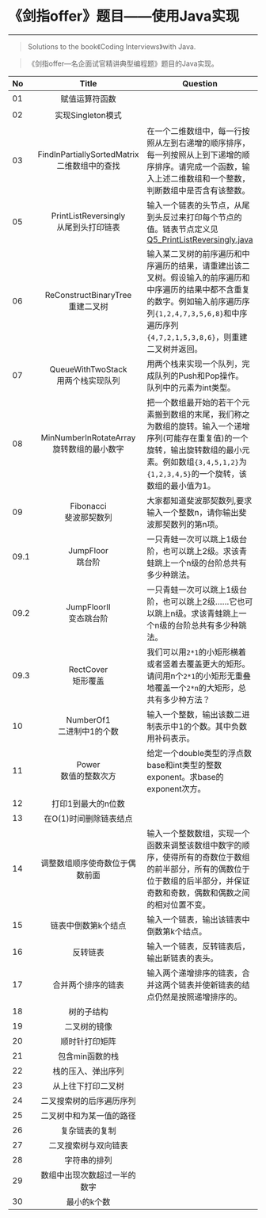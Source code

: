 # 《剑指offer》题目——使用Java实现
***
> Solutions to the book《Coding Interviews》with Java.

>《剑指offer—名企面试官精讲典型编程题》题目的Java实现。

| No | Title | Question | Solution |
|:--------|:--------:|--------|:--------:|
|01|赋值运算符函数||:no_entry:|
|02|实现Singleton模式||:no_entry:|
|03|FindInPartiallySortedMatrix<br>二维数组中的查找|在一个二维数组中，每一行按照从左到右递增的顺序排序，每一列按照从上到下递增的顺序排序。请完成一个函数，输入上述二维数组和一个整数，判断数组中是否含有该整数。|[Q3_FindMatrix.java](Q3_FindMatrix.java)|
|05|PrintListReversingly<br>从尾到头打印链表|输入一个链表的头节点，从尾到头反过来打印每个节点的值。链表节点定义见[Q5_PrintListReversingly.java](Q5_PrintListReversingly.java)|[Q5_PrintListReversingly.java](Q5_PrintListReversingly.java)|
|06|ReConstructBinaryTree<br>重建二叉树|输入某二叉树的前序遍历和中序遍历的结果，请重建出该二叉树。假设输入的前序遍历和中序遍历的结果中都不含重复的数字。例如输入前序遍历序列`{1,2,4,7,3,5,6,8}`和中序遍历序列`{4,7,2,1,5,3,8,6}`，则重建二叉树并返回。|[Q6_ReConstructBinaryTree.java](Q6_ReConstructBinaryTree.java)|
|07|QueueWithTwoStack<br>用两个栈实现队列|用两个栈来实现一个队列，完成队列的Push和Pop操作。 队列中的元素为int类型。|[Q7_QueueWithTwoStack.java](Q7_QueueWithTwoStack.java)|
|08|MinNumberInRotateArray<br>旋转数组的最小数字|把一个数组最开始的若干个元素搬到数组的末尾，我们称之为数组的旋转。输入一个递增序列(可能存在重复值)的一个旋转，输出旋转数组的最小元素。例如数组`{3,4,5,1,2}`为`{1,2,3,4,5}`的一个旋转，该数组的最小值为1。|[Q8_MinNumberInRotateArray.java](Q8_MinNumberInRotateArray.java)|
|09|Fibonacci<br>斐波那契数列|大家都知道斐波那契数列,要求输入一个整数n，请你输出斐波那契数列的第n项。|[Q9_Fibonacci.java](Q9_Fibonacci.java)|
|09.1|JumpFloor<br>跳台阶|一只青蛙一次可以跳上1级台阶，也可以跳上2级。求该青蛙跳上一个n级的台阶总共有多少种跳法。|[Q9.1_JumpFloor.java](Q9.1_JumpFloor.java)|
|09.2|JumpFloorII<br>变态跳台阶|一只青蛙一次可以跳上1级台阶，也可以跳上2级……它也可以跳上n级。求该青蛙跳上一个n级的台阶总共有多少种跳法。|[Q9.2_JumpFloorII.java](Q9.2_JumpFloorII.java)|
|09.3|RectCover<br>矩形覆盖|我们可以用`2*1`的小矩形横着或者竖着去覆盖更大的矩形。请问用n个`2*1`的小矩形无重叠地覆盖一个`2*n`的大矩形，总共有多少种方法？|[Q9.3_RectCover.java](Q9.3_RectCover.java)|
|10|NumberOf1<br>二进制中1的个数|输入一个整数，输出该数二进制表示中1的个数。其中负数用补码表示。|[Q10_NumberOf1.java](Q10_NumberOf1.java)|
|11|Power<br>数值的整数次方|给定一个double类型的浮点数base和int类型的整数exponent。求base的exponent次方。|[Q11_Power.java](Q11_Power.java)|
|12|打印1到最大的n位数||:soon:|
|13|在O(1)时间删除链表结点||:soon:|
|14|调整数组顺序使奇数位于偶数前面|输入一个整数数组，实现一个函数来调整该数组中数字的顺序，使得所有的奇数位于数组的前半部分，所有的偶数位于位于数组的后半部分，并保证奇数和奇数，偶数和偶数之间的相对位置不变。|[Q14_ReOrderArray.java](Q14_ReOrderArray.java)|
|15|链表中倒数第k个结点|输入一个链表，输出该链表中倒数第k个结点。|[Q15_FindKthToTail.java](Q15_FindKthToTail.java)|
|16|反转链表|输入一个链表，反转链表后，输出新链表的表头。|[Q16_ReverseList.java](Q16_ReverseList.java)|
|17|合并两个排序的链表|输入两个递增排序的链表，合并这两个链表并使新链表的结点仍然是按照递增排序的。|[Q17_MergeSortedLists](Q17_MergeSortedLists)<br>[Q17_MergeSortedLists_Recursive](Q17_MergeSortedLists_Recursive)|
|18|树的子结构||:soon:|
|19|二叉树的镜像||:soon:|
|20|顺时针打印矩阵||:soon:|
|21|包含min函数的栈||:soon:|
|22|栈的压入、弹出序列||:soon:|
|23|从上往下打印二叉树||:soon:|
|24|二叉搜索树的后序遍历序列||:soon:|
|25|二叉树中和为某一值的路径||:soon:|
|26|复杂链表的复制||:soon:|
|27|二叉搜索树与双向链表||:soon:|
|28|字符串的排列||:soon:|
|29|数组中出现次数超过一半的数字||:soon:|
|30|最小的k个数||:soon:|

